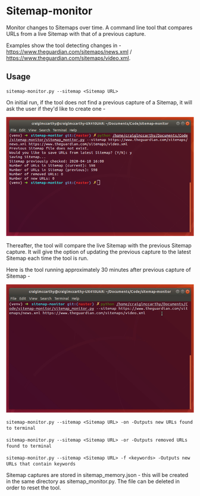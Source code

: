 # Sitemap-monitor

Monitor changes to Sitemaps over time. A command line tool that compares URLs from a live Sitemap with that of a previous capture.

Examples show the tool detecting changes in - https://www.theguardian.com/sitemaps/news.xml / https://www.theguardian.com/sitemaps/video.xml.


## Usage

```
sitemap-monitor.py --sitemap <Sitemap URL>
```
On initial run, if the tool does not find a previous capture of a Sitemap, it will ask the user if they'd like to create one -

![Sitemap-monitor screenshot](/images/sitemap-monitor1.png)

Thereafter, the tool will compare the live Sitemap with the previous Sitemap capture. It will give the option of updating the previous capture to the latest Sitemap each time the tool is run.

Here is the tool running approximately 30 minutes after previous capture of Sitemap -

![Sitemap-monitor screenshot](/images/sitemap-monitor.gif)

```
sitemap-monitor.py --sitemap <Sitemap URL> -on -Outputs new URLs found to terminal

sitemap-monitor.py --sitemap <Sitemap URL> -or -Outputs removed URLs found to terminal

sitemap-monitor.py --sitemap <Sitemap URL> -f <keywords> -Outputs new URLs that contain keywords
```

Sitemap captures are stored in sitemap_memory.json - this will be created in the same directory as sitemap_monitor.py. The file can be deleted in order to reset the tool.